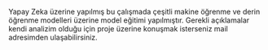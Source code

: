 Yapay Zeka üzerine yapılmış bu çalışmada çeşitli makine öğrenme ve derin öğrenme modelleri üzerine model eğitimi yapılmıştır. Gerekli açıklamalar kendi analizim olduğu için proje üzerine konuşmak isterseniz mail adresimden ulaşabilirsiniz.
